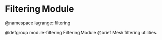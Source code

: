 Filtering Module
============

@namespace lagrange::filtering

@defgroup module-filtering Filtering Module
@brief Mesh filtering utilities.
